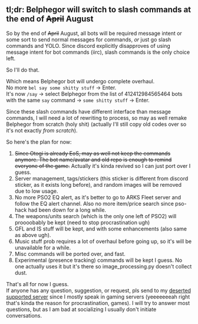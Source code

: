 ## tl;dr: Belphegor will switch to slash commands at the end of ~~April~~ August


So by the end of ~~April~~ August, all bots will be required message intent or some sort to send normal messages for commands, *or* just go slash commands and YOLO. Since discord explicitly disapproves of using message intent for bot commands (iirc), slash commands is the only choice left.

So I'll do that.

Which means Belphegor bot will undergo complete overhaul.  
No more `bel say some shitty stuff` -> Enter.  
It's now `/say` -> select Belphegor from the list of 412412984565464 bots with the same `say` command -> `some shitty stuff` -> Enter.

Since these slash commands have different interface than message commands, I will need a lot of rewriting to process, so may as well remake Belphegor from scratch (holy shit) (actually I'll still copy old codes over so it's not exactly *from scratch*).

So here's the plan for now:
1. ~~Since Otogi is already EoS, may as well not keep the commands anymore. The bot name/avatar and old repo is enough to remind everyone of the game.~~ Actually it's kinda revived so I can just port over I guess.
2. Server management, tags/stickers (this sticker is different from discord sticker, as it exists long before), and random images will be removed due to low usage.
3. No more PSO2 EQ alert, as it's better to go to ARKS Fleet server and follow the EQ alert channel. Also no more item/price search since pso-hack had been down for a long while.
4. The weapons/units search (which is the only one left of PSO2) will proooobably be kept (need to stop procrastination ugh)
5. GFL and IS stuff will be kept, and with some enhancements (also same as above ugh).
6. Music stuff prob requires a lot of overhaul before going up, so it's will be unavailable for a while.
7. Misc commands will be ported over, and fast.
8. Experimental (presence tracking) commands will be kept I guess. No one actually uses it but it's there so image_processing.py doesn't collect dust.

That's all for now I guess.  
If anyone has any question, suggestion, or request, pls send to my [deserted supported server](https://discord.gg/qnavjMy) since I mostly speak in gaming servers (yeeeeeeeah right that's kinda the reason for procrastination, games). I will try to answer most questions, but as I am bad at socializing I usually don't initiate conversations.